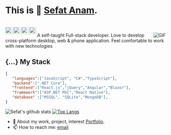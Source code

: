 # This is 🤵 [Sefat Anam](https://www.linkedin.com/in/SefatAnam).

<br />

 <a href="https://www.linkedin.com/in/SefatAnam">
   <img align="left" alt="Sefat's LinkdeIN" width="22px" src="https://cdn.jsdelivr.net/npm/simple-icons@v3/icons/linkedin.svg" />
 </a>
 <a href="https://www.instagram.com/im.sefat/">
   <img align="left" alt="Sefat's Instagram" width="22px" src="https://cdn.jsdelivr.net/npm/simple-icons@v3/icons/instagram.svg" />
 </a>
 <a href="https://www.reddit.com/user/im_sefat/">
   <img align="left" alt="Sefat's Reddit" width="22px" src="https://cdn.jsdelivr.net/npm/simple-icons@v3/icons/reddit.svg" />
 </a>
 <a href="https://leetcode.com/sefatanam/">
   <img align="left" alt="Sefat's Leetcode" width="22px" src="https://cdn.jsdelivr.net/npm/simple-icons@v3/icons/leetcode.svg" />
 </a>
 
<br />

  <img align="right" alt="GIF" src="https://media.giphy.com/media/xTiTnvMb8gkmBvwFiM/giphy.gif" />
A self-taught Full-stack developer. Love to develop cross-platform desktop, web & phone application. Feel comfortable to work with new technologies



## {...} My Stack

```json
{
   "languages":["JavaScript", "C#","TypeScript"],
   "backend":[".NET Core"],
   "frontend":["React.js","jQuery","Angular","Blazor"],
   "framework":["ASP.NET MVC","React Native"],
   "database" :["MSSQL", "SQLite","MongoDB"],
}
```

![Sefat's github stats](https://github-readme-stats.vercel.app/api?username=sefatanam)
[![Top Langs](https://github-readme-stats.vercel.app/api/top-langs=10/?username=sefatanam&layout=compact)](https://github.com/sefatanam/sefatanam)


- 💬 About my work, project, interest [Portfolio](https://sefatanam.netlify.app).
- 📫 How to reach me: [email](mailto:sefatanam@outlook.com)

